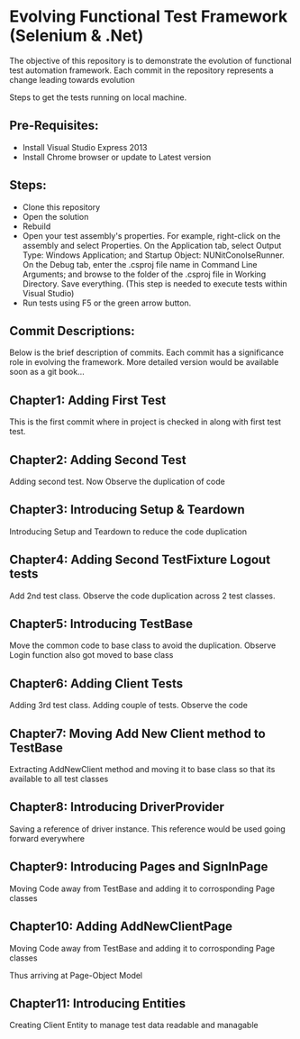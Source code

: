 Evolving Functional Test Framework (Selenium & .Net)
==================================================

The objective of this repository is to demonstrate the evolution of functional test automation framework.
Each commit in the repository represents a change leading towards evolution

Steps to get the tests running on local machine.

Pre-Requisites:
------------------
   * Install Visual Studio Express 2013
   * Install Chrome browser or update to Latest version

Steps:
-------
   * Clone this repository
   * Open the solution
   * Rebuild
   * Open your test assembly's properties. For example, right-click on the assembly and select Properties. On the Application tab, select Output Type: Windows Application; and Startup Object: NUNitConolseRunner. On the Debug tab, enter the .csproj file name in Command Line Arguments; and browse to the folder of the .csproj file in Working Directory. Save everything. (This step is needed to execute tests within Visual Studio)
   * Run tests using F5 or the green arrow button.



Commit Descriptions:
---------------------------------------------
Below is the brief description of commits. Each commit has a significance role in evolving the framework. More detailed version would be available soon as a git book...


Chapter1: Adding First Test
---------------------------------------------

This is the first commit where in project is checked in along with first test test.


Chapter2: Adding Second Test
---------------------------------------------

Adding second test. Now Observe the duplication of code


Chapter3: Introducing Setup & Teardown
---------------------------------------------
Introducing Setup and Teardown to reduce the code duplication


Chapter4: Adding Second TestFixture Logout tests
---------------------------------------------
Add 2nd test class. Observe the code duplication across 2 test classes.


Chapter5: Introducing TestBase
---------------------------------------------
Move the common code to base class to avoid the duplication. Observe Login function also got moved to base class


Chapter6: Adding Client Tests
---------------------------------------------
Adding 3rd test class. Adding couple of tests. Observe the code 


Chapter7: Moving Add New Client method to TestBase
---------------------------------------------

Extracting AddNewClient method and moving it to base class so that its available to all test classes


Chapter8: Introducing DriverProvider
---------------------------------------------

Saving a reference of driver instance. This reference would be used going forward everywhere


Chapter9: Introducing Pages and SignInPage
---------------------------------------------

Moving Code away from TestBase and adding it to corrosponding Page classes



Chapter10: Adding AddNewClientPage
---------------------------------------------
Moving Code away from TestBase and adding it to corrosponding Page classes

Thus arriving at Page-Object Model


Chapter11: Introducing Entities
---------------------------------------------

Creating Client Entity to manage test data readable and managable 

